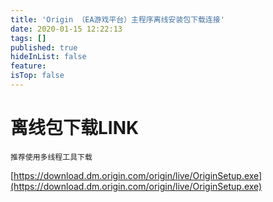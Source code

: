 ```yaml
---
title: 'Origin （EA游戏平台）主程序离线安装包下载连接'
date: 2020-01-15 12:22:13
tags: []
published: true
hideInList: false
feature: 
isTop: false
---
```

# 离线包下载LINK
    推荐使用多线程工具下载

[https://download.dm.origin.com/origin/live/OriginSetup.exe](https://download.dm.origin.com/origin/live/OriginSetup.exe)
